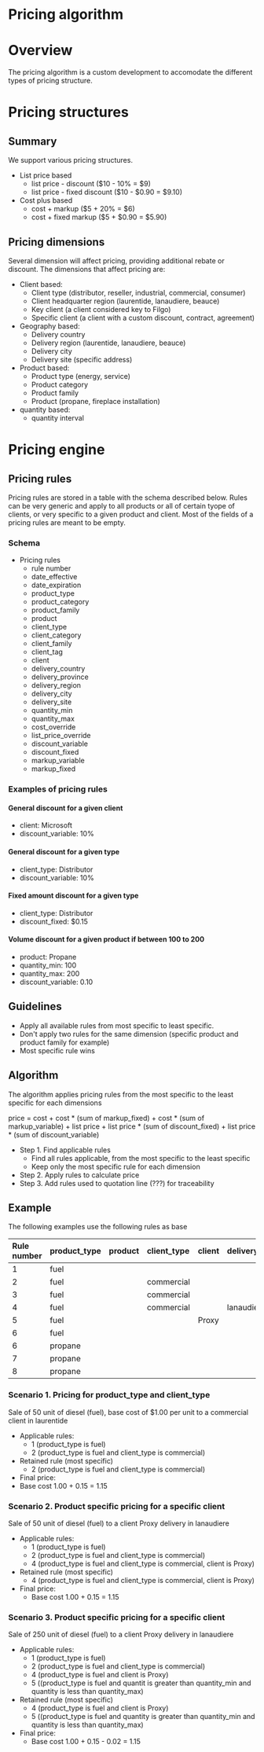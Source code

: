 # Pricing algorithm

# Overview
The pricing algorithm is a custom development to accomodate the different types of pricing structure. 

# Pricing structures
## Summary
We support various pricing structures.
- List price based
  - list price - discount ($10 - 10% = $9)
  - list price - fixed discount ($10 - $0.90 = $9.10)
- Cost plus based
  - cost + markup ($5 + 20% = $6)
  - cost + fixed markup ($5 + $0.90 = $5.90)
  
  
## Pricing dimensions
Several dimension will affect pricing, providing additional rebate or discount. 
The dimensions that affect pricing are:
- Client based:
  - Client type (distributor, reseller, industrial, commercial, consumer)
  - Client headquarter region (laurentide, lanaudiere, beauce)
  - Key client (a client considered key to Filgo)
  - Specific client (a client with a custom discount, contract, agreement)
- Geography based:
  - Delivery country
  - Delivery region (laurentide, lanaudiere, beauce)
  - Delivery city
  - Delivery site (specific address)
- Product based:
  - Product type (energy, service)
  - Product category
  - Product family 
  - Product (propane, fireplace installation)
- quantity based:
  - quantity interval

# Pricing engine

## Pricing rules
Pricing rules are stored in a table with the schema described below. Rules can be very generic and apply to all products or all of certain tyope of clients, or very specific to a given product and client. 
Most of the fields of a pricing rules are meant to be empty. 
### Schema
- Pricing rules
  - rule number
  - date_effective
  - date_expiration 
  - product_type
  - product_category
  - product_family
  - product
  - client_type
  - client_category
  - client_family
  - client_tag
  - client
  - delivery_country
  - delivery_province
  - delivery_region
  - delivery_city
  - delivery_site
  - quantity_min
  - quantity_max
  - cost_override
  - list_price_override
  - discount_variable
  - discount_fixed
  - markup_variable
  - markup_fixed


### Examples of pricing rules
#### General discount for a given client 
- client: Microsoft
- discount_variable: 10%

#### General discount for a given type 
- client_type: Distributor
- discount_variable: 10%

#### Fixed amount discount for a given type 
- client_type: Distributor
- discount_fixed: $0.15

#### Volume discount for a given product if between 100 to 200
- product: Propane
- quantity_min: 100
- quantity_max: 200
- discount_variable: 0.10

## Guidelines
- Apply all available rules from most specific to least specific. 
- Don't apply two rules for the same dimension (specific product and product family for example)
- Most specific rule wins

## Algorithm
The algorithm applies pricing rules from the most specific to the least specific for each dimensions

price = cost + cost * (sum of markup_fixed) + cost * (sum of markup_variable) + list price + list price * (sum of discount_fixed) + list price * (sum of discount_variable) 

- Step 1. Find applicable rules
  -  Find all rules applicable, from the most specific to the least specific
  -  Keep only the most specific rule for each dimension
- Step 2. Apply rules to calculate price
- Step 3. Add rules used to quotation line (???) for traceability

## Example
The following examples use the following rules as base

|Rule number |product_type |product |client_type |client |delivery_region |delivery_site |quantity_min |quantity_max |markup_variable  |markup_fixed |
|:------     |:--          |:--     |:--         |:--    |:--             |:--           |:--          |:---         |:--              |:--          |
|1           |fuel         |        |            |       |                |              |             |             |0.20             |             |    
|2           |fuel         |        |commercial  |       |                |              |             |             |0.15             |             |    
|3           |fuel         |        |commercial  |       |                |              |             |             |0.15             |             |    
|4           |fuel         |        |commercial  |       |lanaudiere      |              |             |             |0.17             |             |    
|5           |fuel         |        |            |Proxy  |                |              |             |             |0.10             |             |    
|6           |fuel         |        |            |       |                |              |100          |200          |-0.02            |             |    
|6           |propane      |        |            |       |                |              |             |             |a                |             |    
|7           |propane      |        |            |       |                |              |             |             |a                |             |    
|8           |propane      |        |            |       |                |              |             |             |a                |             |    






### Scenario 1. Pricing for product_type and client_type
Sale of 50 unit of diesel (fuel), base cost of $1.00 per unit to a commercial client in laurentide

- Applicable rules:
  -  1 (product_type is fuel)
  -  2 (product_type is fuel and client_type is commercial)
- Retained rule (most specific)
  -  2 (product_type is fuel and client_type is commercial)
-  Final price:
  - Base cost 1.00 + 0.15 = 1.15 

### Scenario 2. Product specific pricing for a specific client
Sale of 50 unit of diesel (fuel) to a client Proxy delivery in lanaudiere

- Applicable rules:
  -  1 (product_type is fuel)
  -  2 (product_type is fuel and client_type is commercial)
  -  4 (product_type is fuel and client_type is commercial, client is Proxy)
- Retained rule (most specific)
  -  4 (product_type is fuel and client_type is commercial, client is Proxy)
- Final price:
  - Base cost 1.00 + 0.15 = 1.15 

### Scenario 3. Product specific pricing for a specific client
Sale of 250 unit of diesel (fuel) to a client Proxy delivery in lanaudiere

- Applicable rules:
  -  1 (product_type is fuel)
  -  2 (product_type is fuel and client_type is commercial)
  -  4 (product_type is fuel and client is Proxy)
  -  5 ((product_type is fuel and quantit is greater than quantity_min and quantity is less than quantity_max)
- Retained rule (most specific)
  -  4 (product_type is fuel and client is Proxy)
  -  5 ((product_type is fuel and quantity is greater than quantity_min and quantity is less than quantity_max)
- Final price:
  - Base cost 1.00 + 0.15 - 0.02 = 1.15 
